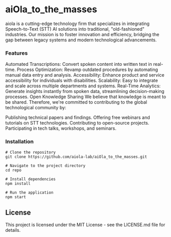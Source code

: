 # aiOla_to_the_masses

aiola is a cutting-edge technology firm that specializes in integrating Speech-to-Text (STT) AI solutions into traditional, "old-fashioned" industries. Our mission is to foster innovation and efficiency, bridging the gap between legacy systems and modern technological advancements.

### Features
Automated Transcriptions: Convert spoken content into written text in real-time.
Process Optimization: Revamp outdated procedures by automating manual data entry and analysis.
Accessibility: Enhance product and service accessibility for individuals with disabilities.
Scalability: Easy to integrate and scale across multiple departments and systems.
Real-Time Analytics: Generate insights instantly from spoken data, streamlining decision-making processes.
Open Knowledge Sharing
We believe that knowledge is meant to be shared. Therefore, we're committed to contributing to the global technological community by:

Publishing technical papers and findings.
Offering free webinars and tutorials on STT technologies.
Contributing to open-source projects.
Participating in tech talks, workshops, and seminars.

### Installation
```
# Clone the repository
git clone https://github.com/aiola-lab/aiOla_to_the_masses.git

# Navigate to the project directory
cd repo

# Install dependencies
npm install

# Run the application
npm start
```

## License
This project is licensed under the MIT License - see the LICENSE.md file for details.
